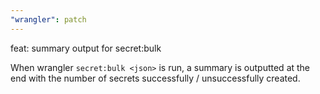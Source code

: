 ```yaml
---
"wrangler": patch
---
```


feat: summary output for secret:bulk

When wrangler `secret:bulk <json>` is run, a summary is outputted at the end with the number of secrets successfully / unsuccessfully created.
